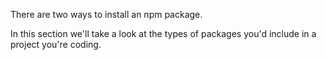 There are two ways to install an npm package. 

In this section we'll take a look at the types of packages you'd include in a project you're coding.